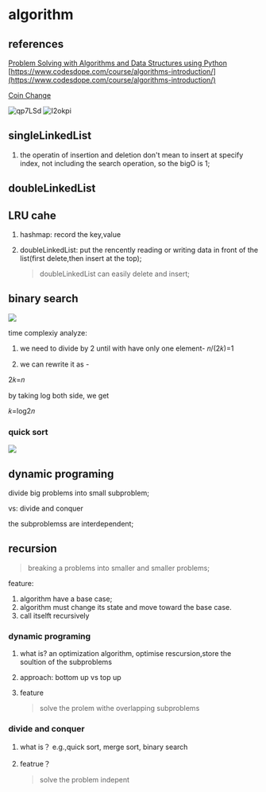 # algorithm


##  references

[Problem Solving with Algorithms and Data Structures using Python](https://runestone.academy/runestone/books/published/pythonds/index.html)
[https://www.codesdope.com/course/algorithms-introduction/](https://www.codesdope.com/course/algorithms-introduction/)


[Coin Change](https://leetcode.com/articles/coin-change/)


![qp7LSd](https://cdn.jsdelivr.net/gh/atony2099/imgs@master/20200408/qp7LSd.jpg)
![I2okpi](https://cdn.jsdelivr.net/gh/atony2099/imgs@master/20200407/I2okpi.jpg)


## singleLinkedList

1. the operatin of  insertion and deletion don't mean to insert at specify index, not including the search operation, so the bigO is 1;


## doubleLinkedList


## LRU cahe

1. hashmap: record the key,value

2. doubleLinkedList: put the rencently reading or writing data in front of the list(first delete,then insert at the top);

   > doubleLinkedList can easily delete and insert; 





## binary search
![](https://www.geeksforgeeks.org/wp-content/uploads/Binary-Search.png)


time complexiy analyze:

1. we need to divide by 2 until with have only one element-
𝑛/(2𝑘)=1

2. we can rewrite it as -

2𝑘=𝑛

by taking log both side, we get

𝑘=log2𝑛




### quick sort

![](https://tse2-mm.cn.bing.net/th?id=OIP.i0MKaJl0e9up7IpRtWb8yAHaGo&pid=Api&rs=1)



## dynamic programing 

divide big problems into small subproblem;

vs: divide and conquer

the subproblemss are interdependent;






## recursion

> breaking a problems into smaller and smaller problems;

feature:
1. algorithm have a base case;
2. algorithm must change its state and move toward the base case.
3. call itselft recursively





### dynamic programing
1. what is?
    an optimization algorithm, optimise rescursion,store the soultion of the subproblems 

2. approach: bottom up vs top up
3. feature
   > solve the prolem withe overlapping subproblems
   

### divide and conquer
1. what is？
e.g.,quick sort, merge sort, binary search


2. featrue？
   > solve the problem indepent
   










